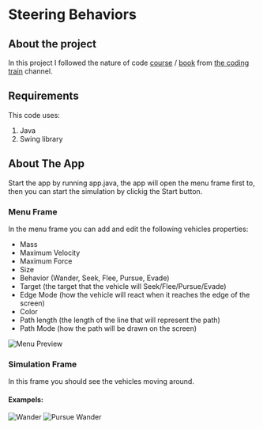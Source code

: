 Steering Behaviors
====================
About the project
-----------------
In this project I followed the nature of code [course](https://www.youtube.com/playlist?list=PLRqwX-V7Uu6ZV4yEcW3uDwOgGXKUUsPOM) / [book](https://natureofcode.com) from [the coding train](https://www.youtube.com/c/TheCodingTrain) channel.

Requirements
------------
This code uses:
1. Java
2. Swing library

About The App
--------------
Start the app by running app.java, the app will open the menu frame first to, then you can start the simulation by clickig the Start button.

### Menu Frame
In the menu frame you can add and edit the following vehicles properties:
* Mass
* Maximum Velocity
* Maximum Force
* Size
* Behavior   (Wander, Seek, Flee, Pursue, Evade)
* Target     (the target that the vehicle will Seek/Flee/Pursue/Evade)
* Edge Mode  (how the vehicle will react when it reaches the edge of the screen)
* Color
* Path length (the length of the line that will represent the path)
* Path Mode (how the path will be drawn on the screen)


![Menu Preview](https://user-images.githubusercontent.com/60931606/153755395-38f2f5d5-bf15-440a-9414-4027de8ea6d5.png)

### Simulation Frame
In this frame you should see the vehicles moving around.
#### Exampels:
![Wander](https://user-images.githubusercontent.com/60931606/153756086-df564a37-4c74-421b-97d0-668ea1b147e3.gif)
![Pursue   Wander](https://user-images.githubusercontent.com/60931606/153756070-76faa7d6-58ba-4f6c-90a6-4c1975bb733e.gif)

